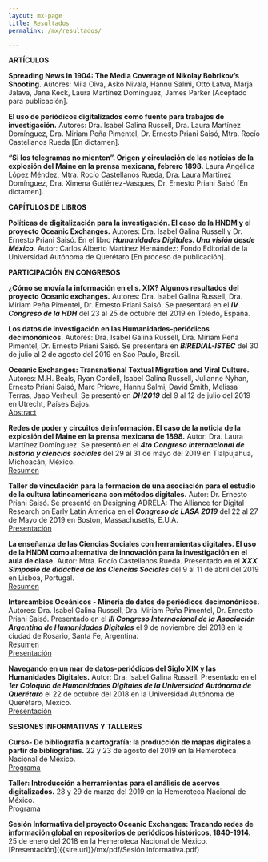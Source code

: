 ```yaml
---
layout: mx-page
title: Resultados
permalink: /mx/resultados/

---
```


**ARTÍCULOS**

**Spreading News in 1904: The Media Coverage of Nikolay Bobrikov’s Shooting.** Autores: Mila Oiva, Asko Nivala, Hannu Salmi, Otto Latva, Marja Jalava, Jana Keck, Laura Martínez Domínguez, James Parker [Aceptado para publicación].

**El uso de periódicos digitalizados como fuente para trabajos de investigación.** Autores: Dra. Isabel Galina Russell, Dra. Laura Martínez Domínguez, Dra. Miriam Peña Pimentel, Dr. Ernesto Priani Saisó, Mtra. Rocío Castellanos Rueda [En dictamen].

**“Si los telegramas no mienten”. Origen y circulación de las noticias de la explosión del Maine en la prensa mexicana, febrero 1898.** Laura Angélica López Méndez, Mtra. Rocío Castellanos Rueda, Dra. Laura Martínez Domínguez, Dra. Ximena Gutiérrez-Vasques, Dr. Ernesto Priani Saisó [En dictamen].

**CAPÍTULOS DE LIBROS**

**Políticas de digitalización para la investigación. El caso de la HNDM y el proyecto Oceanic Exchanges.** Autores: Dra. Isabel Galina Russell y Dr. Ernesto Priani Saisó. En el libro ***Humanidades Digitales. Una visión desde México.*** Autor: Carlos Alberto Martínez Hernández: Fondo Editorial de la Universidad Autónoma de Querétaro [En proceso de publicación].  

**PARTICIPACIÓN EN CONGRESOS**

**¿Cómo se movía la información en el s. XIX? Algunos resultados del proyecto Oceanic exchanges.** Autores: Dra. Isabel Galina Russell, Dra. Miriam Peña Pimentel, Dr. Ernesto Priani Saisó. Se presentará en el ***IV Congreso de la HDH*** del 23 al 25 de octubre del 2019 en Toledo, España.

**Los datos de investigación en las Humanidades-periódicos decimonónicos.** Autores: Dra. Isabel Galina Russell, Dra. Miriam Peña Pimentel, Dr. Ernesto Priani Saisó. Se presentará en ***BIREDIAL-ISTEC*** del 30 de julio al 2 de agosto del 2019 en Sao Paulo, Brasil.

**Oceanic Exchanges: Transnational Textual Migration and Viral Culture.** Autores: M.H. Beals, Ryan Cordell, Isabel Galina Russell, Julianne Nyhan, Ernesto Priani Saisó, Marc Priewe, Hannu Salmi, David Smith, Melissa Terras, Jaap Verheul.  Se presentó en ***DH2019*** del 9 al 12 de julio del 2019 en Utrecht, Países Bajos.  
[Abstract](https://dh2019.adho.org/panels/)

**Redes de poder y circuitos de información. El caso de la noticia de la explosión del Maine en la prensa mexicana de 1898.** Autor: Dra. Laura Martínez Domínguez. Se presentó en el ***4to Congreso internacional de historia y ciencias sociales*** del 29 al 31 de mayo del 2019 en Tlalpujahua, Michoacán, México.  
[Resumen]({{sire.url}}/mx/pdf/Resumen.pdf)

**Taller de vinculación para la formación de una asociación para el estudio de la cultura latinoamericana con métodos digitales.** Autor: Dr. Ernesto Priani Saisó. Se presentó en Designing ADRELA: The Alliance for Digital Research on Early Latin America en el ***Congreso de LASA 2019*** del 22 al 27 de Mayo de 2019 en Boston, Massachusetts, E.U.A.  
[Presentación]({{sire.url}}/mx/pdf/Boston.pdf)

**La enseñanza de las Ciencias Sociales con herramientas digitales. El uso de la HNDM como alternativa de innovación para la investigación en el aula de clase.** Autor: Mtra. Rocío Castellanos Rueda. Presentado en el ***XXX Simposio de didáctica de las Ciencias Sociales*** del 9 al 11 de abril del 2019 en Lisboa, Portugal.  
[Resumen]({{sire.url}}/mx/pdf/Lisboa.pdf)
 
**Intercambios Oceánicos - Minería de datos de periódicos decimonónicos.** Autores: Dra. Isabel Galina Russell, Dra. Miriam Peña Pimentel, Dr. Ernesto Priani Saisó. Presentado en el ***III Congreso Internacional de la Asociación Argentina de Humanidades Digitales*** el 9 de noviembre del 2018 en la ciudad de Rosario, Santa Fe, Argentina.  
[Resumen](https://www.aacademica.org/congreso.aahd2018/tabs/abstracts)  
[Presentación]({{sire.url}}/mx/pdf/Argentina.pdf)
 
**Navegando en un mar de datos-periódicos del Siglo XIX y las Humanidades Digitales.** Autor: Dra. Isabel Galina Russell. Presentado en el ***1er Coloquio de Humanidades Digitales de la Universidad Autónoma de Querétaro*** el 22 de octubre del 2018 en la Universidad Autónoma de Querétaro, México.  
[Presentación]({{sire.url}}/mx/pdf/Querétaro.pdf)
  
**SESIONES INFORMATIVAS Y TALLERES**

**Curso- De bibliografía a cartografía: la producción de mapas digitales a partir de bibliografías.** 22 y 23 de agosto del 2019 en la Hemeroteca Nacional de México.   
[Programa](https://oceanicexchanges.org/mx/noticias/)

**Taller: Introducción a herramientas para el análisis de acervos digitalizados.** 28 y 29 de marzo del 2019 en la Hemeroteca Nacional de México.  
[Programa](https://oceanicexchanges.org/mx/noticias/)

**Sesión Informativa del proyecto Oceanic Exchanges: Trazando redes de información global en repositorios  de periódicos históricos, 1840-1914.** 25 de enero del 2018 en la Hemeroteca Nacional de México.  
[Presentación]({{sire.url}}/mx/pdf/Sesión informativa.pdf)

